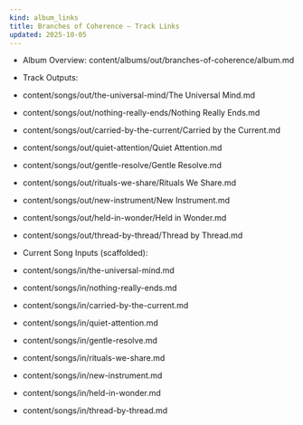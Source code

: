 ```yaml
---
kind: album_links
title: Branches of Coherence — Track Links
updated: 2025-10-05
---
```


- Album Overview: content/albums/out/branches-of-coherence/album.md

- Track Outputs:
- content/songs/out/the-universal-mind/The Universal Mind.md
- content/songs/out/nothing-really-ends/Nothing Really Ends.md
- content/songs/out/carried-by-the-current/Carried by the Current.md
- content/songs/out/quiet-attention/Quiet Attention.md
- content/songs/out/gentle-resolve/Gentle Resolve.md
- content/songs/out/rituals-we-share/Rituals We Share.md
- content/songs/out/new-instrument/New Instrument.md
- content/songs/out/held-in-wonder/Held in Wonder.md
- content/songs/out/thread-by-thread/Thread by Thread.md

- Current Song Inputs (scaffolded):
- content/songs/in/the-universal-mind.md
- content/songs/in/nothing-really-ends.md
- content/songs/in/carried-by-the-current.md
- content/songs/in/quiet-attention.md
- content/songs/in/gentle-resolve.md
- content/songs/in/rituals-we-share.md
- content/songs/in/new-instrument.md
- content/songs/in/held-in-wonder.md
- content/songs/in/thread-by-thread.md
